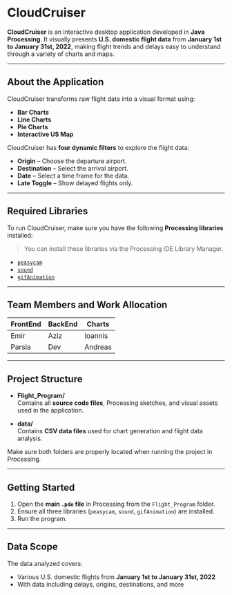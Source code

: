 
# CloudCruiser

**CloudCruiser** is an interactive desktop application developed in **Java Processing**. It visually presents **U.S. domestic flight data** from **January 1st to January 31st, 2022**, making flight trends and delays easy to understand through a variety of charts and maps.

---

## About the Application

CloudCruiser transforms raw flight data into a visual format using:
- **Bar Charts**
- **Line Charts**
- **Pie Charts**
- **Interactive US Map**

CloudCruiser has **four dynamic filters** to explore the flight data:
- **Origin** – Choose the departure airport.
- **Destination** – Select the arrival airport.
- **Date** – Select a time frame for the data.
- **Late Toggle** – Show delayed flights only.

---

## Required Libraries

To run CloudCruiser, make sure you have the following **Processing libraries** installed:

> You can install these libraries via the Processing IDE Library Manager.

- [`peasycam`](http://mrfeinberg.com/peasycam/)
- [`sound`](https://processing.org/reference/libraries/sound/index.html)
- [`gifAnimation`](https://extrapixel.github.io/gif-animation/)

---

## Team Members and Work Allocation

| FrontEnd     | BackEnd      | Charts       |
|--------------|--------------|--------------|
| Emir         | Aziz         | Ioannis      |
| Parsia       | Dev          | Andreas      |

---

## Project Structure

- **Flight_Program/**  
  Contains all **source code files**, Processing sketches, and visual assets used in the application.

- **data/**  
  Contains **CSV data files** used for chart generation and flight data analysis.

Make sure both folders are properly located when running the project in Processing.

---

## Getting Started

1. Open the **main `.pde` file** in Processing from the `Flight_Program` folder.
2. Ensure all three libraries (`peasycam`, `sound`, `gifAnimation`) are installed.
3. Run the program.

---

## Data Scope

The data analyzed covers:
- Various U.S. domestic flights from **January 1st to January 31st, 2022**
- With data including delays, origins, destinations, and more
